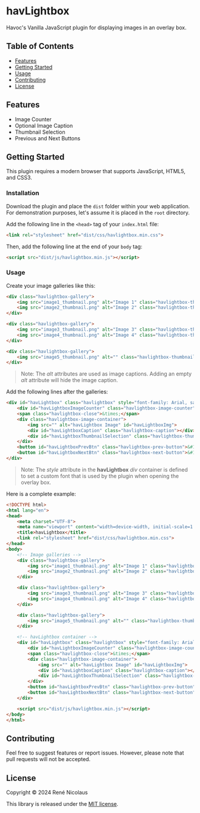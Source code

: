 # havLightbox

Havoc's Vanilla JavaScript plugin for displaying images in an overlay box.

## Table of Contents

- [Features](#features)
- [Getting Started](#getting-started)
- [Usage](#usage)
- [Contributing](#contributing)
- [License](#license)

## Features

- Image Counter
- Optional Image Caption
- Thumbnail Selection
- Previous and Next Buttons

## Getting Started

This plugin requires a modern browser that supports JavaScript, HTML5, and CSS3.

### Installation

Download the plugin and place the `dist` folder within your web application. For demonstration purposes, let's assume it is placed in the `root` directory.

Add the following line in the `<head>` tag of your `index.html` file:

```html
<link rel="stylesheet" href="dist/css/havlightbox.min.css">
```

Then, add the following line at the end of your `body` tag:

```html
<script src="dist/js/havlightbox.min.js"></script>
```

### Usage

Create your image galleries like this:

```html
<div class="havlightbox-gallery">
    <img src="image1_thumbnail.png" alt="Image 1" class="havlightbox-thumbnail" data-havlightbox-image="image1.png">
    <img src="image2_thumbnail.png" alt="Image 2" class="havlightbox-thumbnail" data-havlightbox-image="image2.png">
</div>

<div class="havlightbox-gallery">
    <img src="image3_thumbnail.png" alt="Image 3" class="havlightbox-thumbnail" data-havlightbox-image="image3.png">
    <img src="image4_thumbnail.png" alt="Image 4" class="havlightbox-thumbnail" data-havlightbox-image="image4.png">
</div>

<div class="havlightbox-gallery">
    <img src="image5_thumbnail.png" alt="" class="havlightbox-thumbnail" data-havlightbox-image="image5.png">
</div>
```

> Note: The *alt* attributes are used as image captions. Adding an empty *alt* attribute will hide the image caption.

Add the following lines after the galleries:

```html
<div id="havLightbox" class="havlightbox" style="font-family: Arial, sans-serif">
    <div id="havLightboxImageCounter" class="havlightbox-image-counter"></div>
    <span class="havlightbox-close">&times;</span>
    <div class="havlightbox-image-container">
        <img src="" alt="havLightbox Image" id="havLightboxImg">
        <div id="havLightboxCaption" class="havlightbox-caption"></div>
        <div id="havLightboxThumbnailSelection" class="havlightbox-thumbnail-selection"></div>
    </div>
    <button id="havLightboxPrevBtn" class="havlightbox-prev-button">&#10094;</button>
    <button id="havLightboxNextBtn" class="havlightbox-next-button">&#10095;</button>
</div>
```

> Note: The *style* attribute in the **havLightbox** *div* container is defined to set a custom font that is used by the plugin when opening the overlay box.

Here is a complete example:

```html
<!DOCTYPE html>
<html lang="en">
<head>
    <meta charset="UTF-8">
    <meta name="viewport" content="width=device-width, initial-scale=1.0">
    <title>havLightbox</title>
    <link rel="stylesheet" href="dist/css/havlightbox.min.css">
</head>
<body>
    <!-- Image galleries -->
    <div class="havlightbox-gallery">
        <img src="image1_thumbnail.png" alt="Image 1" class="havlightbox-thumbnail" data-havlightbox-image="image1.png">
        <img src="image2_thumbnail.png" alt="Image 2" class="havlightbox-thumbnail" data-havlightbox-image="image2.png">
    </div>

    <div class="havlightbox-gallery">
        <img src="image3_thumbnail.png" alt="Image 3" class="havlightbox-thumbnail" data-havlightbox-image="image3.png">
        <img src="image4_thumbnail.png" alt="Image 4" class="havlightbox-thumbnail" data-havlightbox-image="image4.png">
    </div>

    <div class="havlightbox-gallery">
        <img src="image5_thumbnail.png" alt="" class="havlightbox-thumbnail" data-havlightbox-image="image5.png">
    </div>

    <!-- havLightbox container -->
    <div id="havLightbox" class="havlightbox" style="font-family: Arial, sans-serif">
        <div id="havLightboxImageCounter" class="havlightbox-image-counter"></div>
        <span class="havlightbox-close">&times;</span>
        <div class="havlightbox-image-container">
            <img src="" alt="havLightbox Image" id="havLightboxImg">
            <div id="havLightboxCaption" class="havlightbox-caption"></div>
            <div id="havLightboxThumbnailSelection" class="havlightbox-thumbnail-selection"></div>
        </div>
        <button id="havLightboxPrevBtn" class="havlightbox-prev-button">&#10094;</button>
        <button id="havLightboxNextBtn" class="havlightbox-next-button">&#10095;</button>
    </div>

    <script src="dist/js/havlightbox.min.js"></script>
</body>
</html>
```

## Contributing

Feel free to suggest features or report issues. However, please note that pull requests will not be accepted.

## License

Copyright &copy; 2024 Ren&eacute; Nicolaus

This library is released under the [MIT license](/LICENSE).
